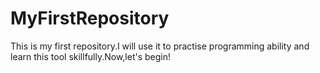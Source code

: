 # MyFirstRepository
This is my first repository.I will use it to practise programming ability and learn this tool skillfully.Now,let's begin!
